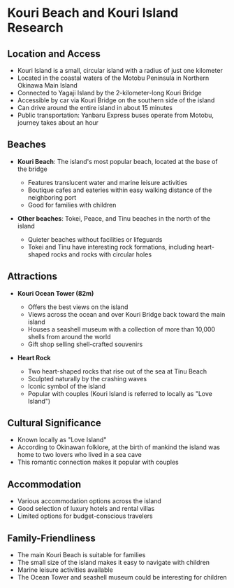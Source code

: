 # Kouri Beach and Kouri Island Research

## Location and Access
- Kouri Island is a small, circular island with a radius of just one kilometer
- Located in the coastal waters of the Motobu Peninsula in Northern Okinawa Main Island
- Connected to Yagaji Island by the 2-kilometer-long Kouri Bridge
- Accessible by car via Kouri Bridge on the southern side of the island
- Can drive around the entire island in about 15 minutes
- Public transportation: Yanbaru Express buses operate from Motobu, journey takes about an hour

## Beaches
- **Kouri Beach**: The island's most popular beach, located at the base of the bridge
  - Features translucent water and marine leisure activities
  - Boutique cafes and eateries within easy walking distance of the neighboring port
  - Good for families with children

- **Other beaches**: Tokei, Peace, and Tinu beaches in the north of the island
  - Quieter beaches without facilities or lifeguards
  - Tokei and Tinu have interesting rock formations, including heart-shaped rocks and rocks with circular holes

## Attractions
- **Kouri Ocean Tower (82m)**
  - Offers the best views on the island
  - Views across the ocean and over Kouri Bridge back toward the main island
  - Houses a seashell museum with a collection of more than 10,000 shells from around the world
  - Gift shop selling shell-crafted souvenirs

- **Heart Rock**
  - Two heart-shaped rocks that rise out of the sea at Tinu Beach
  - Sculpted naturally by the crashing waves
  - Iconic symbol of the island
  - Popular with couples (Kouri Island is referred to locally as "Love Island")

## Cultural Significance
- Known locally as "Love Island"
- According to Okinawan folklore, at the birth of mankind the island was home to two lovers who lived in a sea cave
- This romantic connection makes it popular with couples

## Accommodation
- Various accommodation options across the island
- Good selection of luxury hotels and rental villas
- Limited options for budget-conscious travelers

## Family-Friendliness
- The main Kouri Beach is suitable for families
- The small size of the island makes it easy to navigate with children
- Marine leisure activities available
- The Ocean Tower and seashell museum could be interesting for children
